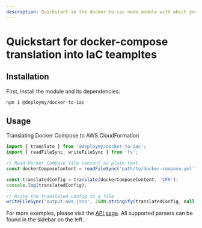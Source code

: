 ```yaml
---
description: Quickstart in the docker-to-iac node module with which you can translate docker-compose into infrastructure as code templates
---
```


# Quickstart for docker-compose translation into IaC teampltes

## Installation

First, install the module and its dependencies:

```bash
npm i @deploymy/docker-to-iac
```

## Usage

Translating Docker Compose to AWS CloudFormation

```javascript
import { translate } from '@deploymy/docker-to-iac';
import { readFileSync, writeFileSync } from 'fs';

// Read Docker Compose file content as plain text
const dockerComposeContent = readFileSync('path/to/docker-compose.yml', 'utf8');

const translatedConfig = translate(dockerComposeContent, 'CFN');
console.log(translatedConfig);

// Write the translated config to a file
writeFileSync('output-aws.json', JSON.stringify(translatedConfig, null, 2));
```

For more examples, please visit the [API page](/docker-to-iac/api.md). All supported parsers can be found in the sidebar on the left.
